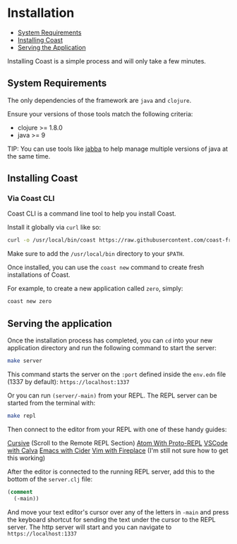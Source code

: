 # Installation

* [System Requirements](#user-content-system-requirements)
* [Installing Coast](#user-content-installing-coast)
* [Serving the Application](#user-content-serving-the-application)

Installing Coast is a simple process and will only take a few minutes.

## System Requirements

The only dependencies of the framework are `java` and `clojure`.

Ensure your versions of those tools match the following criteria:

- clojure >= 1.8.0
- java >= 9

TIP: You can use tools like [jabba](https://github.com/shyiko/jabba) to help manage multiple versions of java at the same time.

## Installing Coast

### Via Coast CLI

Coast CLI is a command line tool to help you install Coast.

Install it globally via `curl` like so:

```bash
curl -o /usr/local/bin/coast https://raw.githubusercontent.com/coast-framework/coast/master/coast && chmod a+x /usr/local/bin/coast
```

Make sure to add the `/usr/local/bin` directory to your `$PATH`.

Once installed, you can use the `coast new` command to create fresh installations of Coast.

For example, to create a new application called `zero`, simply:

```bash
coast new zero
```

## Serving the application

Once the installation process has completed, you can `cd` into your new application directory and run the following command to start the server:

```bash
make server
```

This command starts the server on the `:port` defined inside the `env.edn` file (1337 by default): `https://localhost:1337`

Or you can run `(server/-main)` from your REPL. The REPL server can be started from the terminal with:

```bash
make repl
```

Then connect to the editor from your REPL with one of these handy guides:

[Cursive](https://cursive-ide.com/userguide/repl.html) (Scroll to the Remote REPL Section)
[Atom With Proto-REPL](https://github.com/jasongilman/proto-repl#connecting-to-a-remote-repl)
[VSCode with Calva](https://github.com/BetterThanTomorrow/calva#how-to-use)
[Emacs with Cider](https://github.com/clojure-emacs/cider#connect-to-a-running-nrepl-server)
[Vim with Fireplace](https://github.com/tpope/vim-fireplace) (I'm still not sure how to get this working)

After the editor is connected to the running REPL server, add this to the bottom of the `server.clj` file:

```clojure
(comment
  (-main))
```

And move your text editor's cursor over any of the letters in `-main` and press the keyboard shortcut for sending the text under the cursor to the REPL server. The http server will start and you can navigate to `https://localhost:1337`
